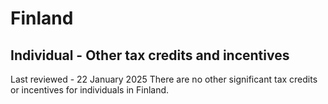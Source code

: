 # Finland
## Individual - Other tax credits and incentives
Last reviewed - 22 January 2025
There are no other significant tax credits or incentives for individuals in Finland.
